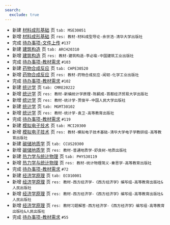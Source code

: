 ```yaml
---
search:
  exclude: true
---
```


- 新建 [材料成形基础](../../../../course/材料成形基础.md) 页 `tab: MSE30051`
- 新增 [材料成形基础](../../../../course/材料成形基础.md) 页 `res: 教材-材料成型导论-余世浩-清华大学出版社`
- 完成 [待办事项-文件上传](../../../待办事项/upload.md) `#137`
- 新建 [建筑构造](../../../../course/建筑构造.md) 页 `tab: ARCH20310`
- 新增 [建筑构造](../../../../course/建筑构造.md) 页 `res: 教材-建筑构造-李必瑜-中国建筑工业出版社`
- 完成 [待办事项-教材需求](../../../待办事项/textbook.md) `#103`
- 新建 [药物合成反应](../../../../course/药物合成反应.md) 页 `tab: CHPE30520`
- 新增 [药物合成反应](../../../../course/药物合成反应.md) 页 `res: 教材-药物合成反应-闻韧-化学工业出版社`
- 完成 [待办事项-教材需求](../../../待办事项/textbook.md) `#102`
- 新建 [统计学](../../../../course/统计学.md) 页 `tab: CMRE20222`
- 新增 [统计学](../../../../course/统计学.md) 页 `res: 教材-新编统计学原理-陈嗣成-首都经济贸易大学出版社`
- 新增 [统计学](../../../../course/统计学.md) 页 `res: 教材-统计学-贾俊平-中国人民大学出版社`
- 新建 [统计学](../../../../course/统计学.md) 页 `tab: MGMT30102`
- 新增 [统计学](../../../../course/统计学.md) 页 `res: 教材-统计学-袁卫-高等教育出版社`
- 完成 [待办事项-教材需求](../../../待办事项/textbook.md) `#119`
- 新建 [模拟电子技术](../../../../course/模拟电子技术.md) 页 `tab: MCI20300`
- 新增 [模拟电子技术](../../../../course/模拟电子技术.md) 页 `res: 教材-模拟电子技术基础-清华大学电子学教研组-高等教育出版社`
- 新建 [碳储地质学](../../../../course/碳储地质学.md) 页 `tab: CCUS20300`
- 新增 [碳储地质学](../../../../course/碳储地质学.md) 页 `res: 教材-普通地质学-舒良树-地质出版社`
- 新建 [热力学与统计物理](../../../../course/热力学与统计物理.md) 页 `tab: PHYS30119`
- 新增 [热力学与统计物理](../../../../course/热力学与统计物理.md) 页 `res: 教材-统计物理简义-秦思学-高等教育出版社`
- 完成 [待办事项-教材需求](../../../待办事项/textbook.md) `#72`
- 新建 [经济学原理](../../../../course/经济学原理.md) 页 `tab: ECO10001`
- 新增 [经济学原理](../../../../course/经济学原理.md) 页 `res: 教材-西方经济学-《西方经济学》编写组-高等教育出版社&人民出版社`
- 新增 [经济学原理](../../../../course/经济学原理.md) 页 `res: 教材-西方经济学-《西方经济学》编写组-高等教育出版社&人民出版社`
- 新增 [经济学原理](../../../../course/经济学原理.md) 页 `res: 教材习题解答-西方经济学-《西方经济学》编写组-高等教育出版社&人民出版社`
- 完成 [待办事项-教材需求](../../../待办事项/textbook.md) `#55`
